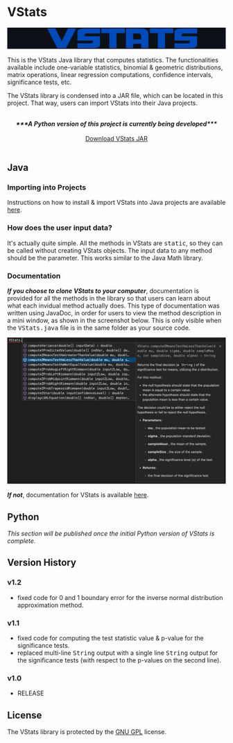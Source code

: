 # VStats

<p align="center">
  <img src="images_README/vstatslogo.png" width="570">
</p>

This is the VStats Java library that computes statistics. The functionalities available include one-variable statistics, binomial & geometric distributions, matrix operations, linear regression computations, confidence intervals, significance tests, etc. 

The VStats library is condensed into a JAR file, which can be located in this project. That way, users can import VStats into their Java projects. 

<br>

<center><b><i>***A Python version of this project is currently being developed***</i></b></center>
<br>
<center><a href="https://captmd-11.github.io/blog/statscalculator/" target="_blank">Download VStats JAR</a></center>

<br>

## Java

### Importing into Projects 

Instructions on how to install & import VStats into Java projects are available <a target="_blank" href="https://captmd-11.github.io/blog/statscalculator/importingvstatsintoprojects.html">here</a>. 


### How does the user input data? 

It's actually quite simple. All the methods in VStats are <samp>static</samp>, so they can be called without creating VStats objects. The input data to any method should be the parameter. This works similar to the Java Math library. 

### Documentation 

<b><i>If you choose to clone VStats to your computer</i></b>, documentation is provided for all the methods in the library so that users can learn about what each invidual method actually does. This type of  documentation was written using JavaDoc, in order for users to view the method description in a mini window, as shown in the screenshot below. This is only visible when the <samp>VStats.java</samp> file is in the same folder as your source code. 

<p align="center">
  <img src="images_README/javadocmethodtestss.png" width="570">
</p>

<b><i>If not</i></b>, documentation for VStats is available <a target="_blank" href="https://captmd-11.github.io/blog/statscalculator/VStats.html">here</a>. 

## Python

<i>This section will be published once the initial Python version of VStats is complete. </i>

## Version History

### v1.2
- fixed code for 0 and 1 boundary error for the inverse normal distribution approximation method. 

### v1.1
- fixed code for computing the test statistic value & p-value for the significance tests. 
- replaced multi-line <samp>String</samp> output with a single line <samp>String</samp> output for the significance tests (with respect to the p-values on the second line). 

### v1.0
- RELEASE

## License 

The VStats library is protected by the <a href="https://github.com/CaptMD-11/VStats/blob/master/LICENSE.txt" target="_blank">GNU GPL</a> license. 
